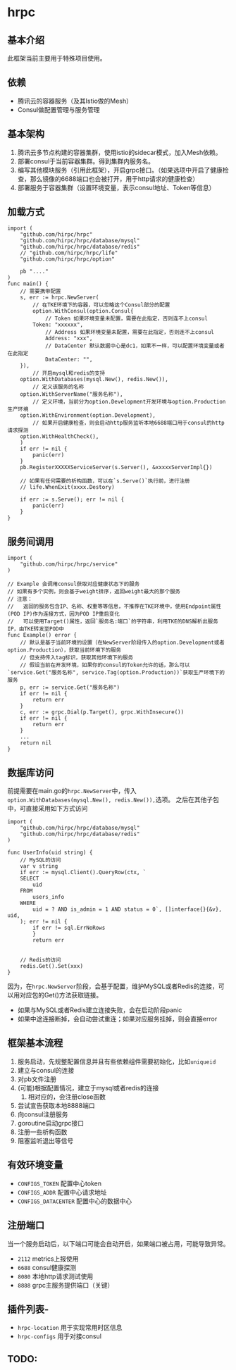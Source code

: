 # hrpc

## 基本介绍

此框架当前主要用于特殊项目使用。

## 依赖

- 腾讯云的容器服务（及其Istio做的Mesh）
- Consul做配置管理与服务管理

## 基本架构

1. 腾讯云多节点构建的容器集群，使用istio的sidecar模式，加入Mesh依赖。
2. 部署consul于当前容器集群。得到集群内服务名。
3. 编写其他模块服务（引用此框架），开启grpc接口。（如果选项中开启了健康检查，那么镜像的6688端口也会被打开，用于http请求的健康检查）
4. 部署服务于容器集群（设置环境变量，表示consul地址、Token等信息）

## 加载方式

```
import (
    "github.com/hirpc/hrpc"
    "github.com/hirpc/hrpc/database/mysql"
    "github.com/hirpc/hrpc/database/redis"
    // "github.com/hirpc/hrpc/life"
    "github.com/hirpc/hrpc/option"
    
    pb "...."
)
func main() {
    // 需要携带配置
    s, err := hrpc.NewServer(
    	// 在TKE环境下的容器，可以忽略这个Consul部分的配置
        option.WithConsul(option.Consul{
            // Token 如果环境变量未配置，需要在此指定，否则连不上consul
	    Token: "xxxxxx",
            // Address 如果环境变量未配置，需要在此指定，否则连不上consul
            Address: "xxx",
            // DataCenter 默认数据中心是dc1，如果不一样，可以配置环境变量或者在此指定
            DataCenter: "",
	}),
        // 开启mysql和redis的支持
	option.WithDatabases(mysql.New(), redis.New()),
        // 定义该服务的名称
	option.WithServerName("服务名称"),
        // 定义环境，当前分为option.Development开发环境与option.Production生产环境
	option.WithEnvironment(option.Development),
        // 如果开启健康检查，则会启动http服务监听本地6688端口用于consul的http请求探测
	option.WithHealthCheck(),
    )
    if err != nil {
        panic(err)
    }
    pb.RegisterXXXXXServiceServer(s.Server(), &xxxxxServerImpl{})

    // 如果有任何需要的析构函数，可以在`s.Serve()`执行前，进行注册
    // life.WhenExit(xxxx.Destory)

    if err := s.Serve(); err != nil {
        panic(err)
    }
}
```

## 服务间调用

```
import (
    "github.com/hirpc/hrpc/service"
)

// Example 会调用consul获取对应健康状态下的服务
// 如果有多个实例，则会基于weight排序，返回weight最大的那个服务
// 注意：
//   返回的服务包含IP、名称、权重等等信息，不推荐在TKE环境中，使用Endpoint属性(POD IP)作为连接方式，因为POD IP重启变化
//   可以使用Target()属性，返回`服务名:端口`的字符串，利用TKE的DNS解析出服务IP，由TKE转发至POD中
func Example() error {
    // 默认是基于当前环境的设置（在NewServer阶段传入的option.Development或者option.Production），获取当前环境下的服务
    // 但支持传入tag标识，获取其他环境下的服务
    // 假设当前在开发环境，如果你的consul的Token允许的话，那么可以`service.Get("服务名称", service.Tag(option.Production))`获取生产环境下的服务
    p, err := service.Get("服务名称")
	if err != nil {
		return err
	}
	c, err := grpc.Dial(p.Target(), grpc.WithInsecure())
	if err != nil {
		return err
	}
    ...
    return nil
}

```

## 数据库访问

前提需要在main.go的`hrpc.NewServer`中，传入`option.WithDatabases(mysql.New(), redis.New()),`选项。
之后在其他子包中，可直接采用如下方式访问
```
import (
    "github.com/hirpc/hrpc/database/mysql"
    "github.com/hirpc/hrpc/database/redis"
)

func UserInfo(uid string) {
    // MySQL的访问
    var v string
	if err := mysql.Client().QueryRow(ctx, `
	SELECT
		uid
	FROM
		users_info
	WHERE
		uid = ? AND is_admin = 1 AND status = 0`, []interface{}{&v}, uid,
	); err != nil {
		if err != sql.ErrNoRows 
		}
		return err
	

    // Redis的访问
    redis.Get().Set(xxx)
}
```
因为，在`hrpc.NewServer`阶段，会基于配置，维护MySQL或者Redis的连接，可以用对应包的Get()方法获取链接。
- 如果与MySQL或者Redis建立连接失败，会在启动阶段panic
- 如果中途连接断掉，会自动尝试重连；如果对应服务挂掉，则会直接error

## 框架基本流程

1. 服务启动，先规整配置信息并且有些依赖组件需要初始化，比如`uniqueid`
2. 建立与consul的连接
3. 对pb文件注册
4. (可能)根据配置情况，建立于mysql或者redis的连接
   1. 相对应的，会注册close函数
5. 尝试宣告获取本地8888端口
6. 向consul注册服务
7. goroutine启动grpc接口
8. 注册一些析构函数
9. 阻塞监听退出等信号

## 有效环境变量

- `CONFIGS_TOKEN` 配置中心token
- `CONFIGS_ADDR` 配置中心请求地址
- `CONFIGS_DATACENTER` 配置中心的数据中心

## 注册端口

当一个服务启动后，以下端口可能会自动开启，如果端口被占用，可能导致异常。

- `2112` metrics上报使用
- `6688` consul健康探测
- `8080` 本地http请求测试使用
- `8888` grpc主服务提供端口（关键）

## 插件列表-

- `hrpc-location` 用于实现常用时区信息
- `hrpc-configs` 用于对接consul

## TODO:
